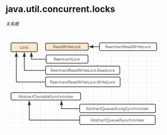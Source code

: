 # java.util.concurrent.locks
###### 关系图
![uml](https://github.com/mzxl1987/JavaPlatform-StandardEdition-8/blob/master/images/java.util.concurrent.locks.png)
